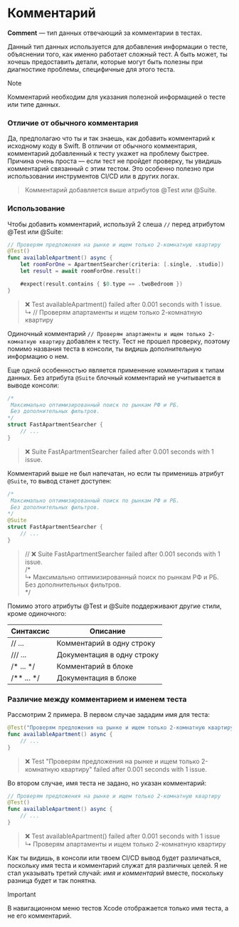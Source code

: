 # Комментарий

**Comment** — тип данных отвечающий за комментарии в тестах.

Данный тип данных используется для добавления информации о тесте, объяснении того,
как именно работает сложный тест. А быть может, ты хочешь предоставить детали, которые
могут быть полезны при диагностике проблемы, специфичные для этого теста.

> [!NOTE]
> Комментарий необходим для указания полезной информацией о тесте или типе данных.

### Отличие от обычного комментария

Да, предполагаю что ты и так знаешь, как добавить комментарий к исходному коду в Swift. В отличии от обычного комментария, комментарий добавленный к тесту укажет на проблему быстрее. Причина очень проста — если тест не пройдет проверку, ты увидишь комментарий связанный с этим тестом. Это особенно полезно при использовании инструментов CI/CD или в других логах.

> Комментарий добавляется выше атрибутов @Test или @Suite.

### Использование

Чтобы добавить комментарий, используй 2 слеша `//` перед атрибутом @Test или @Suite:

```swift
// Проверям предложения на рынке и ищем только 2-комнатную квартиру
@Test()
func availableApartment() async {
	let roomForOne = ApartmentSearcher(criteria: [.single, .studio])
	let result = await roomForOne.result()

	#expect(result.contains { $0.type == .twoBedroom })
}
```

> ❌ Test availableApartment() failed after 0.001 seconds with 1 issue.<br>
> ↳ // Проверям апартаменты и ищем только 2-комнатную квартиру

Одиночный комментарий `// Проверям апартаменты и ищем только 2-комнатную квартиру` добавлен к тесту. Тест не прошел проверку, поэтому помимо названия теста в консоли, ты видишь дополнительную информацию о нем.

Еще одной особенностью является применение комментария к типам данных.
Без атрибута `@Suite` блочный комментарий не учитывается в выводе консоли:

```swift
/*
 Максимально оптимизированный поиск по рынкам РФ и РБ.
 Без дополнительных фильтров.
*/
struct FastApartmentSearcher {
	// ...
}
```

> ❌ Suite FastApartmentSearcher failed after 0.001 seconds with 1 issue.

Комментарий выше не был напечатан, но если ты применишь атрибут `@Suite`, то вывод станет доступен:

```swift
/*
 Максимально оптимизированный поиск по рынкам РФ и РБ.
 Без дополнительных фильтров.
*/
@Suite
struct FastApartmentSearcher {
	// ...
}
```

> // ❌ Suite FastApartmentSearcher failed after 0.001 seconds with 1 issue.<br>
/*<br>
↳
 Максимально оптимизированный поиск по рынкам РФ и РБ.<br>
 Без дополнительных фильтров.<br>
*/

Помимо этого атрибуты @Test и @Suite поддерживают другие стили, кроме одиночного:

| Синтаксис   | Описание |
| ----------- | -------- |
| // ...      | Комментарий в одну строку |
| /// ...     | Документация в одну строку|
| /* ... */   | Комментарий в блоке       |
| /** ... */  | Документация в блоке      |

### Различие между комментарием и именем теста

Рассмотрим 2 примера. В первом случае зададим имя для теста:

```swift
@Test("Проверям предложения на рынке и ищем только 2-комнатную квартиру")
func availableApartment() async {
	// ...
}
```

> ❌ Test "Проверям предложения на рынке и ищем только 2-комнатную квартиру" failed after 0.001 seconds with 1 issue.

Во втором случае, имя теста не задано, но указан комментарий:

```swift
// Проверям предложения на рынке и ищем только 2-комнатную квартиру
@Test()
func availableApartment() async {
	// ...
}
```

> ❌ Test availableApartment() failed after 0.001 seconds with 1 issue<br>
↳ Проверям апартаменты и ищем только 2-комнатную квартиру

Как ты видишь, в консоли или твоем CI/CD вывод будет различаться, поскольку имя теста и комментарий служат для различных целей. Я не стал указывать третий случай: *имя и комментарий* вместе, поскольку разница будет и так понятна.

> [!IMPORTANT]
> В навигационном меню тестов Xcode отображается только имя теста, а не его комментарий.
